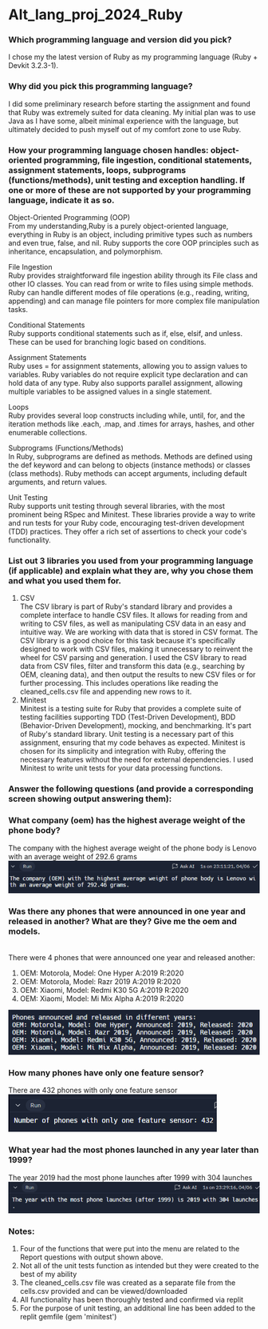 # Alt_lang_proj_2024_Ruby
### Which programming language and version did you pick?
I chose my the latest version of Ruby as my programming language (Ruby + Devkit 3.2.3-1).
### Why did you pick this programming language?
I did some preliminary research before starting the assignment and found that Ruby was extremely suited for data cleaning. My initial plan was to use Java as I have some, albeit minimal experience with the language, but ultimately decided to push myself out of my comfort zone to use Ruby.
### How your programming language chosen handles: object-oriented programming, file ingestion, conditional statements, assignment statements, loops, subprograms (functions/methods), unit testing and exception handling. If one or more of these are not supported by your programming language, indicate it as so. 
Object-Oriented Programming (OOP) <br>
From my understanding,Ruby is a purely object-oriented language, everything in Ruby is an object, including primitive types such as numbers and even true, false, and nil. Ruby supports the core OOP principles such as inheritance, encapsulation, and polymorphism. <br>

File Ingestion <br>
Ruby provides straightforward file ingestion ability through its File class and other IO classes. You can read from or write to files using simple methods. Ruby can handle different modes of file operations (e.g., reading, writing, appending) and can manage file pointers for more complex file manipulation tasks.<br>

Conditional Statements <br>
Ruby supports conditional statements such as if, else, elsif, and unless. These can be used for branching logic based on conditions. <br>

Assignment Statements <br>
Ruby uses = for assignment statements, allowing you to assign values to variables. Ruby variables do not require explicit type declaration and can hold data of any type. Ruby also supports parallel assignment, allowing multiple variables to be assigned values in a single statement. <br>

Loops <br>
Ruby provides several loop constructs including while, until, for, and the iteration methods like .each, .map, and .times for arrays, hashes, and other enumerable collections. <br>

Subprograms (Functions/Methods) <br>
In Ruby, subprograms are defined as methods. Methods are defined using the def keyword and can belong to objects (instance methods) or classes (class methods). Ruby methods can accept arguments, including default arguments, and return values. <br>

Unit Testing <br>
Ruby supports unit testing through several libraries, with the most prominent being RSpec and Minitest. These libraries provide a way to write and run tests for your Ruby code, encouraging test-driven development (TDD) practices. They offer a rich set of assertions to check your code's functionality.

### List out 3 libraries you used from your programming language (if applicable) and explain what they are, why you chose them and what you used them for.
1. CSV<br>
The CSV library is part of Ruby's standard library and provides a complete interface to handle CSV files. It allows for reading from and writing to CSV files, as well as manipulating CSV data in an easy and intuitive way. We are working with data that is stored in CSV format. The CSV library is a good choice for this task because it's specifically designed to work with CSV files, making it unnecessary to reinvent the wheel for CSV parsing and generation. I used the CSV library to read data from CSV files, filter and transform this data (e.g., searching by OEM, cleaning data), and then output the results to new CSV files or for further processing. This includes operations like reading the cleaned_cells.csv file and appending new rows to it.<br>
2. Minitest<br>
Minitest is a testing suite for Ruby that provides a complete suite of testing facilities supporting TDD (Test-Driven Development), BDD (Behavior-Driven Development), mocking, and benchmarking. It's part of Ruby's standard library.
Unit testing is a necessary part of this assignment, ensuring that my code behaves as expected. Minitest is chosen for its simplicity and integration with Ruby, offering the necessary features without the need for external dependencies. I used Minitest to write unit tests for your data processing functions.
### Answer the following questions (and provide a corresponding screen showing output answering them):
### What company (oem) has the highest average weight of the phone body?<br>
The company with the highest average weight of the phone body is Lenovo with an average weight of 292.6 grams
![alt text](consoleOutput1.png) <br>
### Was there any phones that were announced in one year and released in another? What are they? Give me the oem and models.
<br>There were 4 phones that were announced one year and released another:
1. OEM: Motorola, Model: One Hyper A:2019 R:2020
2. OEM: Motorola, Model: Razr 2019 A:2019 R:2020
3. OEM: Xiaomi, Model: Redmi K30 5G A:2019 R:2020
4. OEM: Xiaomi, Model: Mi Mix Alpha A:2019 R:2020

![alt text](consoleOutput3.png) 
### How many phones have only one feature sensor? <br>
There are 432 phones with only one feature sensor<br>
![alt text](consoleOutput2.png) <br>
### What year had the most phones launched in any year later than 1999? <br>
The year 2019 had the most phone launches after 1999 with 304 launches
![alt text](consoleOutput4.png)<br>
### Notes: <br>
1. Four of the functions that were put into the menu are related to the Report questions with output shown above.
2. Not all of the unit tests function as intended but they were created to the best of my ability 
3. The cleaned_cells.csv file was created as a separate file from the cells.csv provided and can be viewed/downloaded
4. All functionality has been thoroughly tested and confirmed via replit
5. For the purpose of unit testing, an additional line has been added to the replit gemfile (gem 'minitest')



